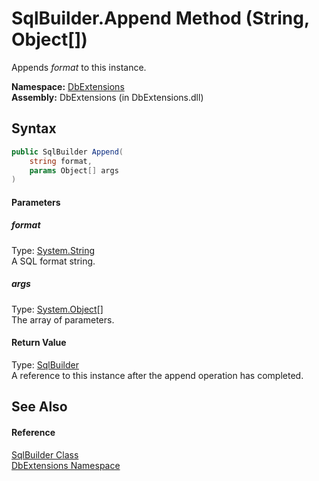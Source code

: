 SqlBuilder.Append Method (String, Object[])
===========================================
Appends *format* to this instance.

**Namespace:** [DbExtensions][1]  
**Assembly:** DbExtensions (in DbExtensions.dll)

Syntax
------

```csharp
public SqlBuilder Append(
	string format,
	params Object[] args
)
```

#### Parameters

##### *format*
Type: [System.String][2]  
A SQL format string.

##### *args*
Type: [System.Object][3][]  
The array of parameters.

#### Return Value
Type: [SqlBuilder][4]  
A reference to this instance after the append operation has completed.

See Also
--------

#### Reference
[SqlBuilder Class][4]  
[DbExtensions Namespace][1]  

[1]: ../README.md
[2]: http://msdn.microsoft.com/en-us/library/s1wwdcbf
[3]: http://msdn.microsoft.com/en-us/library/e5kfa45b
[4]: README.md